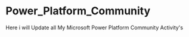 # Power_Platform_Community
Here i will Update all My Microsoft Power Platform Community Activity's 
